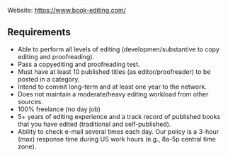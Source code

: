 Website: https://www.book-editing.com/

## Requirements

- Able to perform all levels of editing (developmen/substantive to copy editing and proofreading).
- Pass a copyediting and proofreading test.
- Must have at least 10 published titles (as editor/proofreader) to be posted in a category.
- Intend to commit long-term and at least one year to the network.
- Does not maintain a moderate/heavy editing workload from other sources.
- 100% freelance (no day job)
- 5+ years of editing experience and a track record of published books that you have edited (traditional and self-published).
- Ability to check e-mail several times each day. Our policy is a 3-hour (max) response time during US work hours (e.g., 8a-5p central time zone).